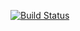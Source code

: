 [![Build Status](https://travis-ci.org/limitedextent/Lab5.svg?branch=master)](https://travis-ci.org/limitedextent/Lab5)
